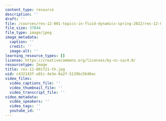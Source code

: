 ```yaml
---
content_type: resource
description: ''
draft: ''
file: /courses/res-12-001-topics-in-fluid-dynamics-spring-2022/res-12-001f21-th.jpg
file_size: 37844
file_type: image/jpeg
image_metadata:
  caption: ''
  credit: ''
  image-alt: ''
learning_resource_types: []
license: https://creativecommons.org/licenses/by-nc-sa/4.0/
resourcetype: Image
title: res-12-001f21-th.jpg
uid: c432143f-a01c-4e3e-8a2f-5129bc5640ac
video_files:
  video_captions_file: ''
  video_thumbnail_file: ''
  video_transcript_file: ''
video_metadata:
  video_speakers: ''
  video_tags: ''
  youtube_id: ''
---
```

